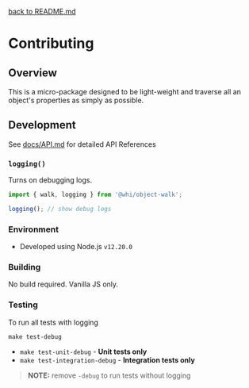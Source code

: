 [back to README.md](README.md)

# Contributing

## Overview
This is a micro-package designed to be light-weight and traverse all an object's properties as
simply as possible.


## Development

See [docs/API.md](docs/API.md) for detailed API References

### `logging()`
Turns on debugging logs.

```typescript
import { walk, logging } from '@whi/object-walk';

logging(); // show debug logs
```

### Environment

- Developed using Node.js `v12.20.0`

### Building
No build required.  Vanilla JS only.

### Testing

To run all tests with logging
```
make test-debug
```

- `make test-unit-debug` - **Unit tests only**
- `make test-integration-debug` - **Integration tests only**

> **NOTE:** remove `-debug` to run tests without logging
